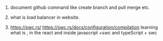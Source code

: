 
1. document github command like create branch and pull merge etc.


2. what is load balancer in website.


3. https://swc.rs/
https://swc.rs/docs/configuration/compilation
learning what is , in the react and inside javascript +swc and typeScript + swc

